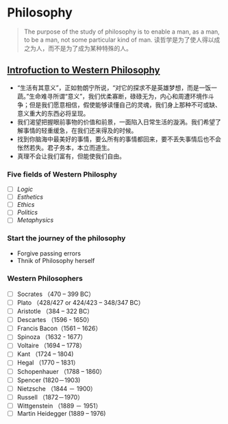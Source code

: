# Philosophy
> The purpose of the study of philosophy is to enable a man, as a man, to be a man, not some particular kind of man.
读哲学是为了使人得以成之为人，而不是为了成为某种特殊的人。

## [Introfuction to Western Philosophy](/Economics/传统经济学.md)

- “生活有其意义”，正如勃朗宁所说，“对它的探求不是英雄梦想，而是一饭一蔬。”生命难寻所谓“意义”，我们优柔寡断，碌碌无为，内心和周遭环境作斗争；但是我们愿意相信，假使能够读懂自己的灵魂，我们身上那种不可或缺、意义重大的东西必将呈现。
- 我们渴望把握眼前事物的价值和前景，一面陷入日常生活的漩涡。我们希望了解事情的轻重缓急，在我们还来得及的时候。
- 找到你脑海中最美好的事情，要么所有的事情都回来，要不丢失事情后也不会怅然若失。君子务本，本立而道生。
- 真理不会让我们富有，但能使我们自由。

### Five fields of Western Philosphy

- [ ]  *Logic*
- [ ] *Esthetics*
- [ ] *Ethics*
- [ ] *Politics*
- [ ] *Metaphysics*

### Start the journey of the philosophy

- Forgive passing errors
- Thnik of Philosophy herself

### Western Philosophers

- [ ] Socrates （470 – 399 BC）
- [ ] Plato （428/427 or 424/423 – 348/347 BC）
- [ ] Aristotle （384 – 322 BC）
- [ ] Descartes （1596 - 1650）
- [ ] Francis Bacon（1561 – 1626）
- [ ] Spinoza （1632 - 1677）
- [ ] Voltaire （1694 – 1778）
- [ ] Kant （1724 – 1804)
- [ ] Hegal （1770 – 1831）
- [ ] Schopenhauer （1788 – 1860）
- [ ] Spencer (1820－1903)
- [ ] Nietzsche （1844 － 1900） 
- [ ] Russell （1872－1970）
- [ ] Wittgenstein （1889 － 1951）
- [ ] Martin Heidegger (1889 – 1976)
